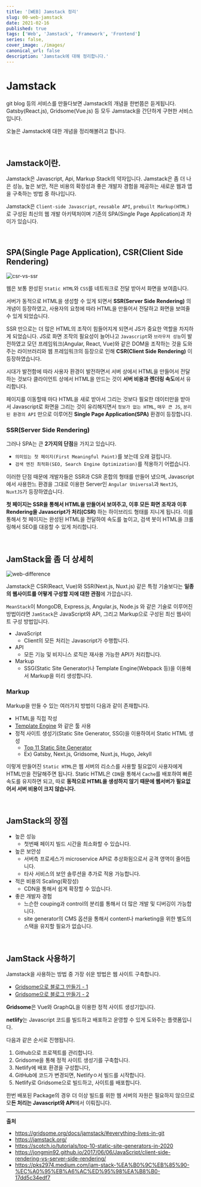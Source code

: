 ```yaml
---
title: '[WEB] Jamstack 정리'
slug: 00-web-jamstack
date: 2021-02-16
published: true
tags: ['Web', 'Jamstack', 'Framework', 'Frontend']
series: false,
cover_image: ./images/
canonical_url: false
description: 'Jamstack에 대해 정리합니다.'
---
```


# Jamstack

git blog 등의 서비스를 만들다보면 Jamstack의 개념을 한번쯤은 듣게됩니다. Gatsby(React.js), Gridsome(Vue.js) 등 모두 Jamstack을 간단하게 구현한 서비스입니다.

오늘은 Jamstack에 대한 개념을 정리해볼려고 합니다.

<br/>

## Jamstack이란.

Jamstack은 Javascript, Api, Markup Stack의 약자입니다. Jamstack은 좀 더 나은 성능, 높은 보안, 적은 비용의 확장성과 좋은 개발자 경험을 제공하는 새로운 웹과 앱을 구축하는 방법 중 하나입니다.

Jamstack은 `Client-side Javascript`, `reusable API`, `prebuilt Markup(HTML)` 로 구성된 최신의 웹 개발 아키텍처이며 기존의 SPA(Single Page Application)과 차이가 있습니다.

<br/>

## SPA(Single Page Application), CSR(Client Side Rendering)

![csr-vs-ssr](https://user-images.githubusercontent.com/42582516/107998116-b9e8a880-7027-11eb-9f80-71f45acea229.png)

웹은 보통 완성된 `Static HTML`와 `CSS`를 네트워크로 전달 받아서 화면을 보여줍니다.

서버가 동적으로 HTML을 생성할 수 있게 되면서 **SSR(Server Side Rendering)** 의 개념이 등장하였고, 사용자의 요청에 따라 HTML을 만들어서 전달하고 화면을 보여줄 수 있게 되었습니다.

SSR 만으로는 더 많은 HTML의 조작이 힘들어지게 되면서 JS가 중요한 역할을 차지하게 되었습니다. JS로 화면 조작의 필요성이 늘어나고 `Javascript`와 `브라우저 성능`이 발전하였고 모던 프레임워크(Angular, React, Vue)와 같은 DOM을 조작하는 것을 도와주는 라이브러리와 웹 프레임워크의 등장으로 인해 **CSR(Client Side Rendering)** 이 등장하였습니다.

시대가 발전함에 따라 사용자 환경이 발전하면서 서버 상에서 HTML을 만들어서 전달하는 것보다 클라이언트 상에서 HTML을 만드는 것이 **서버 비용과 렌더링 속도**에서 유리합니다.

페이지를 이동할때 마다 HTML을 새로 받아서 그리는 것보다 필요한 데이터만을 받아서 Javascript로 화면을 그리는 것이 유리해지면서 `정보가 없는 HTML`, `매우 큰 JS`, `분리된 환경의 API` 만으로 이루어진 **Single Page Application(SPA)** 환경이 등장합니다.

### SSR(Server Side Rendering)

그러나 SPA는 큰 **2가지의 단점**을 가지고 있습니다.

- `의미있는 첫 페이지(First Meaningful Paint)`를 보는데 오래 걸립니다.
- `검색 엔진 최적화(SEO, Search Engine Optimization)`를 적용하기 어렵습니다.

이러한 단점 때문에 개발자들은 SSR과 CSR 혼합의 형태를 만들어 냈으며, Javascript 에서 사용한느 환경을 그대로 이용한 Server인 `Angular Universal`과 `NextJS`, `NuxtJS`가 등장하였습니다.

**첫 페이지는 SSR을 통해서 HTML을 만들어서 보여주고, 이후 모든 화면 조작과 이후 Rendering을 Javascript가 처리(CSR)** 하는 하이브리드 형태를 지니게 됩니다. 이를 통해서 첫 페이지는 완성된 HTML을 전달하여 속도를 높이고, 검색 봇이 HTML을 크롤링해서 SEO를 대응할 수 있게 처리합니다.

<br/>

## JamStack을 좀 더 상세히

![web-difference](https://user-images.githubusercontent.com/42582516/107994487-0def8f00-7020-11eb-8eec-2092e8b36f01.png)

Jamstack은 CSR(React, Vue)와 SSR(Next.js, Nuxt.js) 같은 특정 기술보다는 **일종의 웹사이트를 어떻게 구성할 지에 대한 관점**에 가깝습니다.

`MeanStack`이 MongoDB, Express.js, Angular.js, Node.js 와 같은 기술로 이루어진 방법이라면 `JamStack`은 JavaScript와 API, 그리고 Markup으로 구성된 최신 웹사이트 구성 방법입니다.

- JavaScript
  - Client의 모든 처리는 Javascript가 수행합니다.
- API
  - 모든 기능 및 비지니스 로직은 재사용 가능한 API가 처리합니다.
- Markup
  - SSG(Static Site Generator)나 Template Engine(Webpack 등)을 이용해서 Markup을 미리 생성합니다.

### Markup

Markup을 만들 수 있는 여러가지 방법이 다음과 같이 존재합니다.

- HTML을 직접 작성
- [Template Engine](https://en.wikipedia.org/wiki/Comparison_of_web_template_engines) 와 같은 툴 사용
- 정적 사이트 생성기(Static Site Generator, SSG)을 이용하여서 Static HTML 생성
  - [Top 11 Static Site Generator](https://scotch.io/tutorials/top-10-static-site-generators-in-2020)
  - Ex) Gatsby, Next.js, Gridsome, Nuxt.js, Hugo, Jekyll

이렇게 만들어진 `Static HTML`은 웹 서버의 리소스를 사용할 필요없이 사용자에게 HTML만을 전달해주면 됩니다. Static HTML은 `CDN`을 통해서 `Cache`를 배포하여 빠른 속도를 유지하면 되고, 따로 **동적으로 HTML을 생성하지 않기 때문에 웹서버가 필요없어서 서버 비용이 크지 않습니다.**

<br/>

## JamStack의 장점

- 높은 성능
  - 첫번째 페이지 빌드 시간을 최소화할 수 있습니다.
- 높은 보안성
  - 서버측 프로세스가 microservice API로 추상화됨으로서 공격 영역이 줄어듭니다.
  - 타사 서비스의 보안 솔루션을 추가로 적용 가능합니다.
- 적은 비용의 Scaling(확장성)
  - CDN을 통해서 쉽게 확장할 수 있습니다.
- 좋은 개발자 경험
  - 느슨한 couping과 control의 분리를 통해서 더 많은 개발 및 디버깅이 가능합니다.
  - site generator의 CMS 옵션을 통해서 content나 marketing을 위한 별도의 스택을 유지할 필요가 없습니다.

<br/>

## JamStack 사용하기

Jamstack을 사용하는 방법 중 가장 쉬운 방법은 웹 사이트 구축합니다.

- [Gridsome으로 블로그 만들기 - 1](https://azderica.github.io/01-gridsome-blog/)
- [Gridsome으로 블로그 만들기 - 2](https://azderica.github.io/02-gridsome-blog/)

**Gridsome**은 Vue와 GraphQL을 이용한 정적 사이트 생성기입니다.

**netlify**는 Javascript 코드를 빌드하고 배포하고 운영할 수 있게 도와주는 플랫폼입니다.

다음과 같은 순서로 진행됩니다.

1. Github으로 프로젝트를 관리합니다.
2. Gridsome을 통해 정적 사이트 생성기를 구축합니다.
3. Netlify에 배포 환경을 구성합니다,
4. GitHub에 코드가 변경되면, Netlifyㅇ서 빌드를 시작합니다.
5. Netlify로 Gridsome으로 빌드하고, 사이트를 배포합니다.

한번 배포된 Package의 경우 더 이상 빌드를 위한 웹 서버의 자원은 필요하지 않으므로 모**든 처리는 Javascript와 API**에서 이뤄집니다.

---

**출처**

- https://gridsome.org/docs/jamstack/#everything-lives-in-git
- https://jamstack.org/
- https://scotch.io/tutorials/top-10-static-site-generators-in-2020
- https://jongmin92.github.io/2017/06/06/JavaScript/client-side-rendering-vs-server-side-rendering/
- https://pks2974.medium.com/jam-stack-%EA%B0%9C%EB%85%90-%EC%A0%95%EB%A6%AC%ED%95%98%EA%B8%B0-17dd5c34edf7
